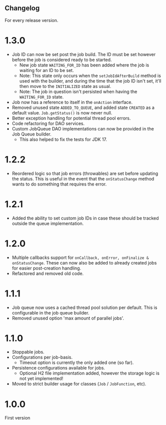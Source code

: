 Changelog
-
For every release version.

# 1.3.0
- Job ID can now be set post the job build. The ID must be set however before the job is considered ready to be started.
  - New job state `WAITING_FOR_ID` has been added where the job is waiting for an ID to be set.
  - Note: This state only occurs when the
    `setJobIdAfterBuild` method is used with the builder, and during the time that the job ID isn't set, it'll then
    move to the `INITIALIZED` state as usual.
  - Note: The job in question isn't persisted when having the `WAITING_FOR_ID` state.
- Job now has a reference to itself in the `onAction` interface.
- Removed unused state `ADDED_TO_QUEUE`, and added state `CREATED` as a default value. `Job.getStatus()` is now never null.
- Better exception handling for potential thread pool errors.
- Code refactoring for DAO services.
- Custom JobQueue DAO implementations can now be provided in the Job Queue builder.
  - This also helped to fix the tests for JDK 17.

# 1.2.2
- Reordered logic so that job errors (throwables) are set before updating the status. 
  This is useful in the event that the `onStatusChange` method wants to do something that requires the error.

# 1.2.1
- Added the ability to set custom job IDs in case these should be tracked outside the queue implementation.

# 1.2.0
- Multiple callbacks support for `onCallback, onError, onFinalize & onStatusChange`.
  These can now also be added to already created jobs for easier post-creation handling.
- Refactored and removed old code.

# 1.1.1
- Job queue now uses a cached thread pool solution per default. This is configurable in the job queue builder.
- Removed unused option 'max amount of parallel jobs'.

# 1.1.0
- Stoppable jobs.
- Configurations per job-basis.
  - Timeout option is currently the only added one (so far).
- Persistence configurations available for jobs.
    - Optional H2 file implementation added, however the storage logic is not yet implemented!
- Moved to strict builder usage for classes (`Job` / `JobFunction`, etc).



# 1.0.0
First version
